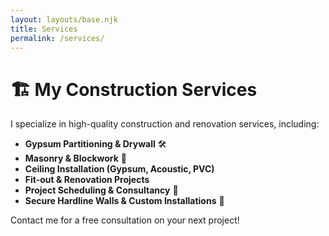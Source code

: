 ```yaml
---
layout: layouts/base.njk
title: Services
permalink: /services/
---
```


# 🏗️ My Construction Services

I specialize in high-quality construction and renovation services, including:

- **Gypsum Partitioning & Drywall** 🛠️  
- **Masonry & Blockwork** 🧱  
- **Ceiling Installation (Gypsum, Acoustic, PVC)**  
- **Fit-out & Renovation Projects**  
- **Project Scheduling & Consultancy** 📅  
- **Secure Hardline Walls & Custom Installations** 🔩

Contact me for a free consultation on your next project!
